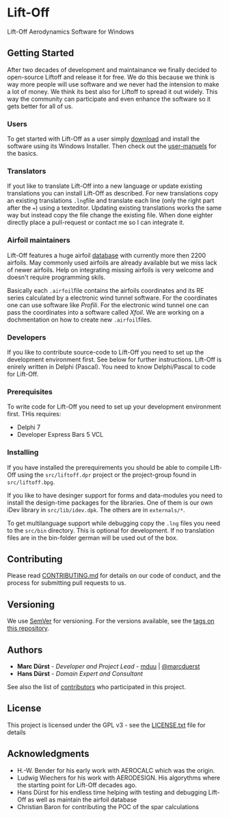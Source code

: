 # Lift-Off

Lift-Off Aerodynamics Software for Windows

## Getting Started

After two decades of development and maintainance we finally decided to open-source Liftoff and release it for free. We do this because we think is way more people will use software and we never had the intension to make a lot of money. We think its best also for Liftoff to spread it out widely. This way the community can participate and even enhance the software so it gets better for all of us.

### Users
To get started with Lift-Off as a user simply [download](http://idev.ch) and install the software using its Windows Installer. Then check out the [user-manuels](https://github.com/mduu/liftoff/tree/master/doc) for the basics.

### Translators

If yout like to translate Lift-Off into a new language or update existing translations you can install Lift-Off as described. For new translations copy an existing translations ``.lng``file and translate each line (only the right part after the ``=``) using a texteditor. Updating existing translations works the same way but instead copy the file change the existing file. When done eighter directly place a pull-request or contact me so I can integrate it.

### Airfoil maintainers

Lift-Off features a huge airfoil [database](https://github.com/mduu/liftoff/tree/master/src/airfoils) with currently more then 2200 airfoils. May commonly used airfoils are already available but we miss lack of newer airfoils. Help on integrating missing airfoils is very welcome and doesn't require programming skils.

Basically each ``.airfoil``file contains the airfoils coordinates and its RE series calculated by a electronic wind tunnel software. For the coordinates one can use software like *Profili*. For the electronic wind tunnel one can pass the coordinates into a software called *Xfoil*. We are working on a dochmentation on how to create new ``.airfoil``files.

### Developers

If you like to contribute source-code to Lift-Off you need to set up the development environment first. See below for further instructions. Lift-Off is enirely written in Delphi (Pascal). You need to know Delphi/Pascal to code for Lift-Off.

### Prerequisites

To write code for Lift-Off you need to set up your development environment first. THis requires:

* Delphi 7
* Developer Express Bars 5 VCL

### Installing

If you have installed the prerequirements you should be able to compile LIft-Off using the ``src/liftoff.dpr`` project or the project-group found in ``src/liftoff.bpg``.

If you like to have desinger support for forms and data-modules you need to install the design-time packages for the libraries. One of them is our own iDev library in ``src/lib/idev.dpk``. The others are in ``externals/*``.

To get multilanguage support while debugging copy the ``.lng`` files you need to the ``src/bin`` directory. This is optional for development. If no translation files are in the bin-folder german will be used out of the box.

## Contributing

Please read [CONTRIBUTING.md](CONTRIBUTING.md) for details on our code of conduct, and the process for submitting pull requests to us.

## Versioning

We use [SemVer](http://semver.org/) for versioning. For the versions available, see the [tags on this repository](https://github.com/mduu/liftoff/tags). 

## Authors

* **Marc Dürst** - *Developer and Project Lead* - [mduu](https://github.com/mduu) | [@marcduerst](https://twitter.com/marcduerst)
* **Hans Dürst** - *Domain Expert and Consultant*

See also the list of [contributors](https://github.com/mduu/liftoff/contributors) who participated in this project.

## License

This project is licensed under the GPL v3 - see the [LICENSE.txt](LICENSE.txt) file for details

## Acknowledgments

* H.-W. Bender for his early work with AEROCALC which was the origin.
* Ludwig Wiechers for his work with AERODESIGN. His algorythms where the starting point for Lift-Off decades ago.
* Hans Dürst for his endless time helping with testing and debugging Lift-Off as well as maintain the airfoil database
* Christian Baron for contributing the POC of the spar calculations
